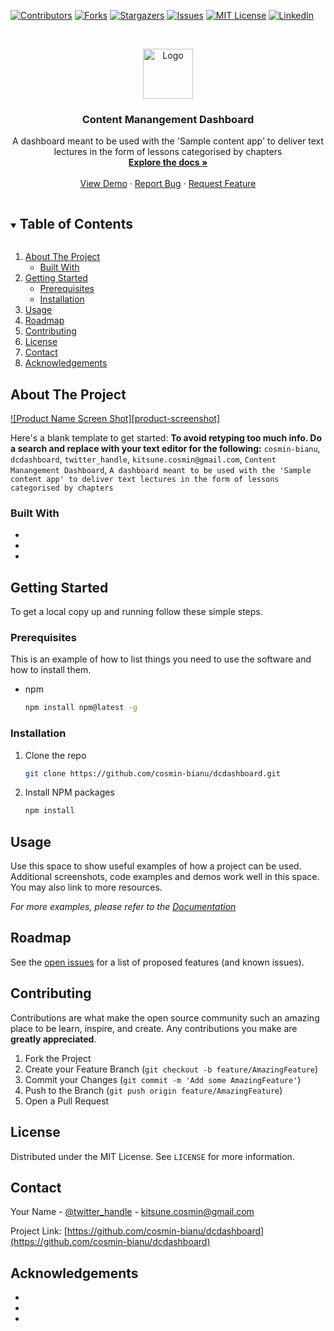 <!-- PROJECT SHIELDS -->
<!--
*** I'm using markdown "reference style" links for readability.
*** Reference links are enclosed in brackets [ ] instead of parentheses ( ).
*** See the bottom of this document for the declaration of the reference variables
*** for contributors-url, forks-url, etc. This is an optional, concise syntax you may use.
*** https://www.markdownguide.org/basic-syntax/#reference-style-links
-->
[![Contributors][contributors-shield]][contributors-url]
[![Forks][forks-shield]][forks-url]
[![Stargazers][stars-shield]][stars-url]
[![Issues][issues-shield]][issues-url]
[![MIT License][license-shield]][license-url]
[![LinkedIn][linkedin-shield]][linkedin-url]



<!-- PROJECT LOGO -->
<br />
<p align="center">
  <a href="https://github.com/cosmin-bianu/dcdashboard">
    <img src="images/logo.png" alt="Logo" width="80" height="80">
  </a>

  <h3 align="center">Content Manangement Dashboard</h3>

  <p align="center">
    A dashboard meant to be used with the 'Sample content app' to deliver text lectures in the form of lessons categorised by chapters 
    <br />
    <a href="https://github.com/cosmin-bianu/dcdashboard"><strong>Explore the docs »</strong></a>
    <br />
    <br />
    <a href="https://github.com/cosmin-bianu/dcdashboard">View Demo</a>
    ·
    <a href="https://github.com/cosmin-bianu/dcdashboard/issues">Report Bug</a>
    ·
    <a href="https://github.com/cosmin-bianu/dcdashboard/issues">Request Feature</a>
  </p>
</p>



<!-- TABLE OF CONTENTS -->
<details open="open">
  <summary><h2 style="display: inline-block">Table of Contents</h2></summary>
  <ol>
    <li>
      <a href="#about-the-project">About The Project</a>
      <ul>
        <li><a href="#built-with">Built With</a></li>
      </ul>
    </li>
    <li>
      <a href="#getting-started">Getting Started</a>
      <ul>
        <li><a href="#prerequisites">Prerequisites</a></li>
        <li><a href="#installation">Installation</a></li>
      </ul>
    </li>
    <li><a href="#usage">Usage</a></li>
    <li><a href="#roadmap">Roadmap</a></li>
    <li><a href="#contributing">Contributing</a></li>
    <li><a href="#license">License</a></li>
    <li><a href="#contact">Contact</a></li>
    <li><a href="#acknowledgements">Acknowledgements</a></li>
  </ol>
</details>



<!-- ABOUT THE PROJECT -->
## About The Project

[![Product Name Screen Shot][product-screenshot]](https://example.com)

Here's a blank template to get started:
**To avoid retyping too much info. Do a search and replace with your text editor for the following:**
`cosmin-bianu`, `dcdashboard`, `twitter_handle`, `kitsune.cosmin@gmail.com`, `Content Manangement Dashboard`, `A dashboard meant to be used with the 'Sample content app' to deliver text lectures in the form of lessons categorised by chapters `


### Built With

* []()
* []()
* []()



<!-- GETTING STARTED -->
## Getting Started

To get a local copy up and running follow these simple steps.

### Prerequisites

This is an example of how to list things you need to use the software and how to install them.
* npm
  ```sh
  npm install npm@latest -g
  ```

### Installation

1. Clone the repo
   ```sh
   git clone https://github.com/cosmin-bianu/dcdashboard.git
   ```
2. Install NPM packages
   ```sh
   npm install
   ```



<!-- USAGE EXAMPLES -->
## Usage

Use this space to show useful examples of how a project can be used. Additional screenshots, code examples and demos work well in this space. You may also link to more resources.

_For more examples, please refer to the [Documentation](https://example.com)_



<!-- ROADMAP -->
## Roadmap

See the [open issues](https://github.com/cosmin-bianu/dcdashboard/issues) for a list of proposed features (and known issues).



<!-- CONTRIBUTING -->
## Contributing

Contributions are what make the open source community such an amazing place to be learn, inspire, and create. Any contributions you make are **greatly appreciated**.

1. Fork the Project
2. Create your Feature Branch (`git checkout -b feature/AmazingFeature`)
3. Commit your Changes (`git commit -m 'Add some AmazingFeature'`)
4. Push to the Branch (`git push origin feature/AmazingFeature`)
5. Open a Pull Request



<!-- LICENSE -->
## License

Distributed under the MIT License. See `LICENSE` for more information.



<!-- CONTACT -->
## Contact

Your Name - [@twitter_handle](https://twitter.com/twitter_handle) - kitsune.cosmin@gmail.com

Project Link: [https://github.com/cosmin-bianu/dcdashboard](https://github.com/cosmin-bianu/dcdashboard)



<!-- ACKNOWLEDGEMENTS -->
## Acknowledgements

* []()
* []()
* []()





<!-- MARKDOWN LINKS & IMAGES -->
<!-- https://www.markdownguide.org/basic-syntax/#reference-style-links -->
[contributors-shield]: https://img.shields.io/github/contributors/cosmin-bianu/repo.svg?style=for-the-badge
[contributors-url]: https://github.com/cosmin-bianu/repo/graphs/contributors
[forks-shield]: https://img.shields.io/github/forks/cosmin-bianu/repo.svg?style=for-the-badge
[forks-url]: https://github.com/cosmin-bianu/repo/network/members
[stars-shield]: https://img.shields.io/github/stars/cosmin-bianu/repo.svg?style=for-the-badge
[stars-url]: https://github.com/cosmin-bianu/repo/stargazers
[issues-shield]: https://img.shields.io/github/issues/cosmin-bianu/repo.svg?style=for-the-badge
[issues-url]: https://github.com/cosmin-bianu/repo/issues
[license-shield]: https://img.shields.io/github/license/cosmin-bianu/repo.svg?style=for-the-badge
[license-url]: https://github.com/cosmin-bianu/repo/blob/master/LICENSE.txt
[linkedin-shield]: https://img.shields.io/badge/-LinkedIn-black.svg?style=for-the-badge&logo=linkedin&colorB=555
[linkedin-url]: https://linkedin.com/in/cosmin-bianu
